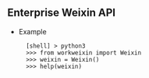 ## Enterprise Weixin API

* Example

        [shell] > python3
        >>> from workweixin import Weixin
        >>> weixin = Weixin()
        >>> help(weixin)
